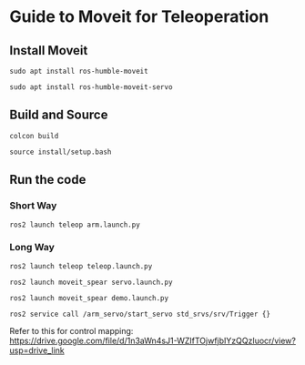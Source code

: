 # Guide to Moveit for Teleoperation

## Install Moveit
```
sudo apt install ros-humble-moveit
```

```
sudo apt install ros-humble-moveit-servo
```

## Build and Source
```
colcon build
```

```
source install/setup.bash
```

## Run the code

### Short Way

```
ros2 launch teleop arm.launch.py
```





### Long Way

```
ros2 launch teleop teleop.launch.py
```

```
ros2 launch moveit_spear servo.launch.py
```

```
ros2 launch moveit_spear demo.launch.py
```

```
ros2 service call /arm_servo/start_servo std_srvs/srv/Trigger {}
```



Refer to this for control mapping: https://drive.google.com/file/d/1n3aWn4sJ1-WZIfTOjwfjbIYzQQzIuocr/view?usp=drive_link


